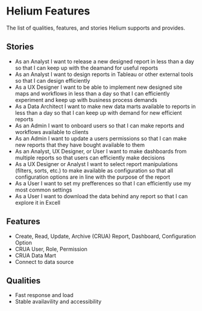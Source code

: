 # Helium Features

The list of qualities, features, and stories Helium supports and provides.

## Stories

* As an Analyst I want to release a new designed report in less than a day so that I can keep up with the deamand for useful reports
* As an Analyst I want to design reports in Tableau or other external tools so that I can design efficiently
* As a UX Designer I want to be able to implement new designed site maps and workflows in less than a day so that I can efficiently experiment and keep up with business process demands
* As a Data Architect I want to make new data marts available to reports in less than a day so that I can keep up with demand for new efficient reports
* As an Admin I want to onboard users so that I can make reports and workflows available to clients
* As an Admin I want to update a users permissions so that I can make new reports that they have bought available to them
* As an Analyst, UX Designer, or User I want to make dashboards from multiple reports so that users can efficiently make decisions
* As a UX Designer or Analyst I want to select report manipulations (filters, sorts, etc.) to make available as configuration so that all configuration options are in line with the purpose of the report
* As a User I want to set my prefferences so that I can efficiently use my most common settings
* As a User I want to download the data behind any report so that I can explore it in Excell

## Features

* Create, Read, Update, Archive (CRUA) Report, Dashboard, Configuration Option
* CRUA User, Role, Permission
* CRUA Data Mart
* Connect to data source

## Qualities

* Fast response and load
* Stable availavility and accessibility
